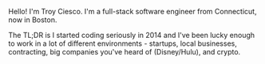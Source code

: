 Hello! I'm Troy Ciesco. I'm a full-stack software engineer from Connecticut, now in Boston.

The TL;DR is I started coding seriously in 2014 and I've been lucky enough to work in a lot of different environments - startups, local businesses, contracting, big companies you've heard of (Disney/Hulu), and crypto.